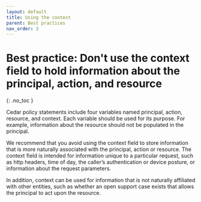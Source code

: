 ```yaml
---
layout: default
title: Using the context
parent: Best practices
nav_order: 3
---
```


# Best practice: Don't use the context field to hold information about the principal, action, and resource
{: .no_toc }

Cedar policy statements include four variables named principal, action, resource, and context. Each variable should be used for its purpose. For example, information about the resource should not be populated in the principal.

We recommend that you avoid using the context field to store information that is more naturally associated with the principal, action or resource. The context field is intended for information unique to a particular request, such as http headers, time of day, the caller’s authentication or device posture, or information about the request parameters.

In addition, context can be used for information that is not naturally affiliated with other entities, such as whether an open support case exists that allows the principal to act upon the resource.


